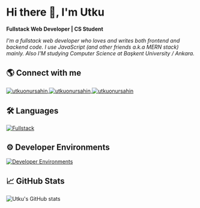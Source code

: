 # Hi there 👋, I'm Utku
**Fullstack Web Developer | CS Student**

*I'm a fullstack web developer who loves and writes both frontend and backend code. I use JavaScript (and other friends a.k.a MERN stack) mainly. Also I'M studying Computer Science at Başkent University / Ankara.*

## 🌎 Connect with me
<a href="https://twitter.com/utkuonursahinn" target="blank">
        <img align="center" src="https://skillicons.dev/icons?i=twitter" alt="utkuonursahin"/>
    </a>
    <a href="https://linkedin.com/in/utku-onur-sahin" target="blank">
        <img align="center" src="https://skillicons.dev/icons?i=linkedin" alt="utkuonursahin"/>
    </a>
    <a href="https://stackoverflow.com/users/15469534" target="blank">
        <img align="center" src="https://skillicons.dev/icons?i=stackoverflow" alt="utkuonursahin"/>
    </a>

## 🛠 Languages
[![Fullstack](https://skillicons.dev/icons?i=js,ts,react,next,nodejs,express,java,spring,tailwind,sass,mongo,mysql&perline=6)](https://skillicons.dev)

## ⚙ Developer Environments
[![Developer Environments](https://skillicons.dev/icons?i=git,vscode,idea,figma,aws,gcp,vercel,netlify,postman&perline=6)](https://skillicons.dev)

## 📈 GitHub Stats
![Utku's GitHub stats](https://github-readme-stats-sigma-five.vercel.app/api?username=utkuonursahin&show_icons=true&theme=react)